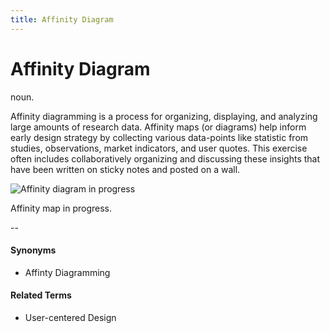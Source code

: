 ```yaml
---
title: Affinity Diagram
---
```


# Affinity Diagram
noun.

Affinity diagramming is a process for organizing, displaying, and analyzing large amounts of research data. Affinity maps (or diagrams) help inform early design strategy by collecting various data-points like statistic from studies, observations, market indicators, and user quotes. This exercise often includes collaboratively organizing and discussing these insights that have been written on sticky notes and posted on a wall. 

![Affinity diagram in progress](https://github.com/voxable-labs/cui-glossary/blob/master/images/affinity-diagram.jpg?raw=true "A Facebook Messenger Chatbot")

Affinity map in progress. 

--
#### Synonyms
* Affinty Diagramming

#### Related Terms
* User-centered Design
